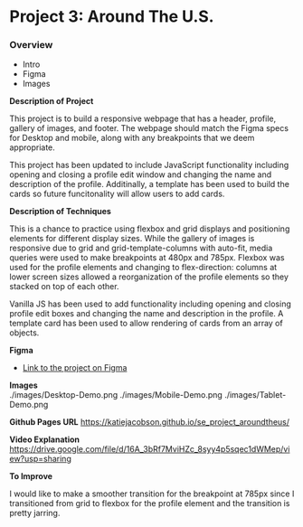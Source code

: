 # Project 3: Around The U.S.

### Overview

- Intro
- Figma
- Images

**Description of Project**

This project is to build a responsive webpage that has a header, profile, gallery of images, and footer. The webpage should match the Figma specs for Desktop and mobile, along with any breakpoints that we deem appropriate.

This project has been updated to include JavaScript functionality including opening and closing a profile edit window and changing the name and description of the profile. Additinally, a template has been used to build the cards so future funcitonality will allow users to add cards.

**Description of Techniques**

This is a chance to practice using flexbox and grid displays and positioning elements for different display sizes. While the gallery of images is responsive due to grid and grid-template-columns with auto-fit, media queries were used to make breakpoints at 480px and 785px. Flexbox was used for the profile elements and changing to flex-direction: columns at lower screen sizes allowed a reorganization of the profile elements so they stacked on top of each other.

Vanilla JS has been used to add functionality including opening and closing profile edit boxes and changing the name and description in the profile. A template card has been used to allow rendering of cards from an array of objects.

**Figma**

- [Link to the project on Figma](https://www.figma.com/file/ii4xxsJ0ghevUOcssTlHZv/Sprint-3%3A-Around-the-US?node-id=0%3A1)

**Images**  
./images/Desktop-Demo.png
./images/Mobile-Demo.png
./images/Tablet-Demo.png

**Github Pages URL**
https://katiejacobson.github.io/se_project_aroundtheus/

**Video Explanation**
https://drive.google.com/file/d/16A_3bRf7MviHZc_8syy4p5sqec1dWMep/view?usp=sharing

**To Improve**

I would like to make a smoother transition for the breakpoint at 785px since I transitioned from grid to flexbox for the profile element and the transition is pretty jarring.
